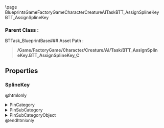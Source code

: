 \page BlueprintsGameFactoryGameCharacterCreatureAITaskBTT_AssignSplineKey BTT_AssignSplineKey
### Parent Class :
BTTask_BlueprintBase### Asset Path :
<b><blockquote>/Game/FactoryGame/Character/Creature/AI/Task/BTT_AssignSplineKey.BTT_AssignSplineKey_C</blockquote></b>
## Properties

### SplineKey
@htmlonly
<details>
 <summary>PinCategory</summary>
<blockquote>struct</blockquote>
</details>
<details>
 <summary>PinSubCategory</summary>
<blockquote>struct</blockquote>
</details>
<details>
 <summary>PinSubCategoryObject</summary>
<b><a href="_class_script_blackboard_key_selector.html"><blockquote>BlackboardKeySelector</blockquote></a></b>
</details>
@endhtmlonly

